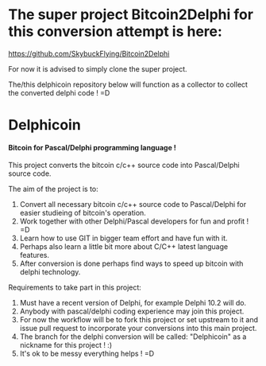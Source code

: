 # The super project Bitcoin2Delphi for this conversion attempt is here:

https://github.com/SkybuckFlying/Bitcoin2Delphi

For now it is advised to simply clone the super project.

The/this delphicoin repository below will function as a collector to collect the converted delphi code ! =D

# Delphicoin

#### Bitcoin for Pascal/Delphi programming language !

This project converts the bitcoin c/c++ source code into Pascal/Delphi source code.

The aim of the project is to:

1. Convert all necessary bitcoin c/c++ source code to Pascal/Delphi for easier studieing of bitcoin's operation.
2. Work together with other Delphi/Pascal developers for fun and profit ! =D
3. Learn how to use GIT in bigger team effort and have fun with it.
4. Perhaps also learn a little bit more about C/C++ latest language features.
5. After conversion is done perhaps find ways to speed up bitcoin with delphi technology.

Requirements to take part in this project:

1. Must have a recent version of Delphi, for example Delphi 10.2 will do.
2. Anybody with pascal/delphi coding experience may join this project.
3. For now the workflow will be to fork this project or set upstream to it and issue pull request to incorporate your conversions into this main project.
4. The branch for the delphi conversion will be called: "Delphicoin" as a nickname for this project ! :)
5. It's ok to be messy everything helps ! =D
